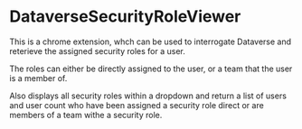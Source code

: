 # DataverseSecurityRoleViewer

This is a chrome extension, whch can be used to interrogate Dataverse and reterieve the assigned security roles for a user.

The roles can either be directly assigned to the user, or a team that the user is a member of.

Also displays all security roles within a dropdown and return a list of users and user count who have been assigned a security role direct or are members of a team withe a security role.
